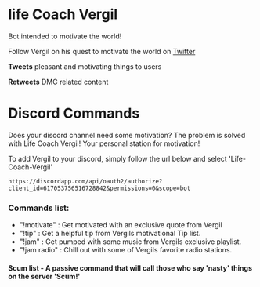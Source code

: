 # life Coach Vergil
Bot intended to motivate the world!

Follow Vergil on his quest to motivate the world on [Twitter](https://twitter.com/AsMotivated)

**Tweets** pleasant and motivating things to users

**Retweets** DMC related content

# Discord Commands
Does your discord channel need some motivation?
The problem is solved with Life Coach Vergil! Your personal station for motivation!

To add Vergil to your discord, simply follow the url below and select 'Life-Coach-Vergil'

```
https://discordapp.com/api/oauth2/authorize?client_id=617053756516728842&permissions=0&scope=bot
```

### Commands list:
- "!motivate" : Get motivated with an exclusive quote from Vergil
- "!tip" : Get a helpful tip from Vergils motivational Tip list.
- "!jam" : Get pumped with some music from Vergils exclusive playlist.
- "!jam radio" : Chill out with some of Vergils favorite radio stations.

#### Scum list - A passive command that will call those who say 'nasty' things on the server 'Scum!'
